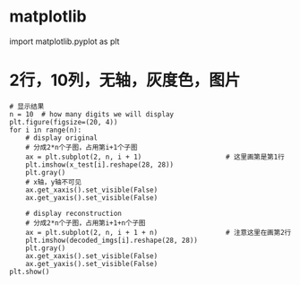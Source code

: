 
# matplotlib
import matplotlib.pyplot as plt

2行，10列，无轴，灰度色，图片
====================================================
```
# 显示结果
n = 10  # how many digits we will display
plt.figure(figsize=(20, 4))
for i in range(n):
    # display original
    # 分成2*n个子图，占用第i+1个子图
    ax = plt.subplot(2, n, i + 1)                     # 这里画第是第1行
    plt.imshow(x_test[i].reshape(28, 28))
    plt.gray()
    # x轴，y轴不可见
    ax.get_xaxis().set_visible(False)
    ax.get_yaxis().set_visible(False)

    # display reconstruction
    # 分成2*n个子图，占用第i+1+n个子图
    ax = plt.subplot(2, n, i + 1 + n)                 # 注意这里在画第2行
    plt.imshow(decoded_imgs[i].reshape(28, 28))
    plt.gray()
    ax.get_xaxis().set_visible(False)
    ax.get_yaxis().set_visible(False)
plt.show()
```
